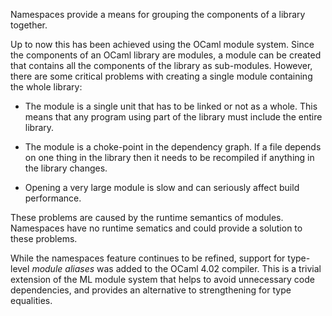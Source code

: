 Namespaces provide a means for grouping the components of a library
together. 

Up to now this has been achieved using the OCaml module system. Since
the components of an OCaml library are modules, a module can be created that
contains all the components of the library as sub-modules. However, there are
some critical problems with creating a single module containing the whole
library:

- The module is a single unit that has to be linked or not as a whole. This
  means that any program using part of the library must include the entire
  library.

- The module is a choke-point in the dependency graph. If a file depends
  on one thing in the library then it needs to be recompiled if anything
  in the library changes.

- Opening a very large module is slow and can seriously affect build
  performance.

These problems are caused by the runtime semantics of modules. Namespaces have
no runtime sematics and could provide a solution to these problems.

While the namespaces feature continues to be refined, support for type-level
*module aliases* was added to the OCaml 4.02 compiler.  This is a trivial
extension of the ML module system that helps to avoid unnecessary code
dependencies, and provides an alternative to strengthening for type equalities.
